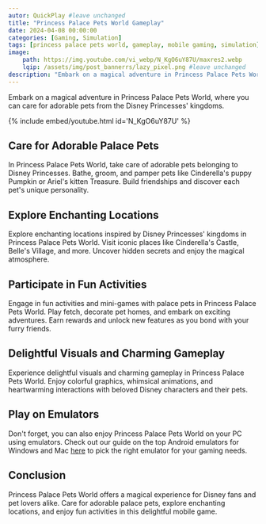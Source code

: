 ```yaml
---
autor: QuickPlay #leave unchanged
title: "Princess Palace Pets World Gameplay"
date: 2024-04-08 00:00:00
categories: [Gaming, Simulation]
tags: [princess palace pets world, gameplay, mobile gaming, simulation]
image: 
    path: https://img.youtube.com/vi_webp/N_KgO6uY87U/maxres2.webp 
    lqip: /assets/img/post_bannerrs/lazy_pixel.png #leave unchanged
description: "Embark on a magical adventure in Princess Palace Pets World, where you can care for adorable pets from the Disney Princesses' kingdoms. Explore enchanting locations, groom cute pets, and participate in fun activities. Dive into its charming gameplay, delightful visuals, and experience the joy of pet care."
---
```


Embark on a magical adventure in Princess Palace Pets World, where you can care for adorable pets from the Disney Princesses' kingdoms.

{% include embed/youtube.html id='N_KgO6uY87U' %}

## Care for Adorable Palace Pets
In Princess Palace Pets World, take care of adorable pets belonging to Disney Princesses. Bathe, groom, and pamper pets like Cinderella's puppy Pumpkin or Ariel's kitten Treasure. Build friendships and discover each pet's unique personality.

## Explore Enchanting Locations
Explore enchanting locations inspired by Disney Princesses' kingdoms in Princess Palace Pets World. Visit iconic places like Cinderella's Castle, Belle's Village, and more. Uncover hidden secrets and enjoy the magical atmosphere.

## Participate in Fun Activities
Engage in fun activities and mini-games with palace pets in Princess Palace Pets World. Play fetch, decorate pet homes, and embark on exciting adventures. Earn rewards and unlock new features as you bond with your furry friends.

## Delightful Visuals and Charming Gameplay
Experience delightful visuals and charming gameplay in Princess Palace Pets World. Enjoy colorful graphics, whimsical animations, and heartwarming interactions with beloved Disney characters and their pets.

## Play on Emulators
Don't forget, you can also enjoy Princess Palace Pets World on your PC using emulators. Check out our guide on the top Android emulators for Windows and Mac [here](https://quickplaymobile.github.io/posts/Top-10-Best-Android-Emulators-for-Windows-and-Mac/) to pick the right emulator for your gaming needs.

## Conclusion
Princess Palace Pets World offers a magical experience for Disney fans and pet lovers alike. Care for adorable palace pets, explore enchanting locations, and enjoy fun activities in this delightful mobile game.

